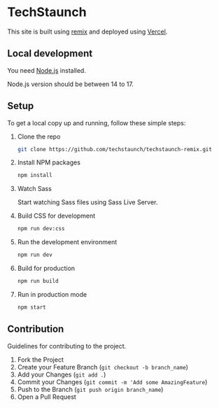 # TechStaunch

This site is built using [remix](https://remix.run/docs/en/main) and deployed using [Vercel](https://vercel.com).

 ## Local development

You need [Node.js](https://nodejs.org/en) installed.

Node.js version should be between 14 to 17.

## Setup

To get a local copy up and running, follow these simple steps:

1. Clone the repo
   ```sh
   git clone https://github.com/techstaunch/techstaunch-remix.git
   ```
2. Install NPM packages
   ```sh
   npm install
   ```
3. Watch Sass

   Start watching Sass files using Sass Live Server.

4. Build CSS for development

   ```sh
   npm run dev:css
   ```
   
5. Run the development environment 

   ```sh
   npm run dev
   ```

6. Build for production

   ```sh
   npm run build
   ```
   
7. Run in production mode 

   ```sh
   npm start
   ```

## Contribution

Guidelines for contributing to the project.

1. Fork the Project
2. Create your Feature Branch (`git checkout -b branch_name`)
3. Add your Changes (`git add .`)
4. Commit your Changes (`git commit -m 'Add some AmazingFeature`)
5. Push to the Branch (`git push origin branch_name`)
6. Open a Pull Request